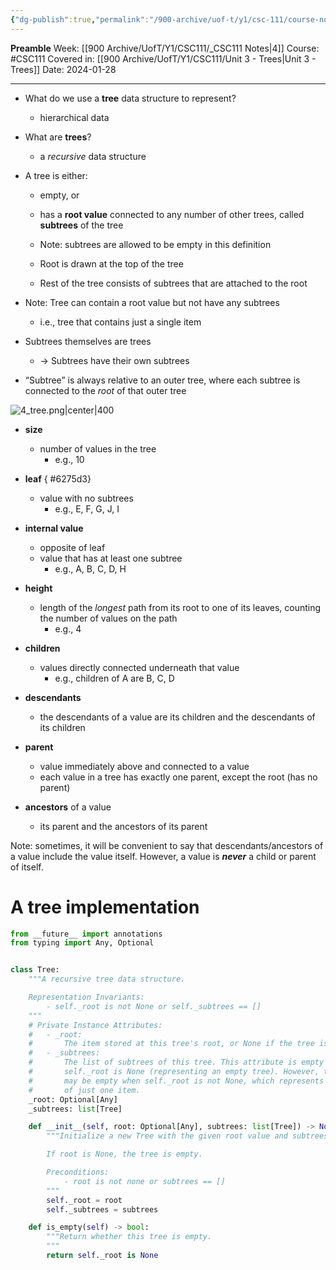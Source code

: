 ```yaml
---
{"dg-publish":true,"permalink":"/900-archive/uof-t/y1/csc-111/course-notes/introduction-to-trees/","created":"2024-01-28T17:43:58.339-08:00","updated":"2024-02-04T09:45:20.891-08:00"}
---
```


**Preamble**
Week: [[900 Archive/UofT/Y1/CSC111/_CSC111 Notes\|4]]
Course: #CSC111
Covered in: [[900 Archive/UofT/Y1/CSC111/Unit 3 - Trees\|Unit 3 - Trees]]
Date: 2024-01-28

---

- What do we use a **tree** data structure to represent?
	- hierarchical data
- What are **trees**?
	- a *recursive* data structure
- A tree is either:
	- empty, or
	- has a **root value** connected to any number of other trees, called **subtrees** of the tree
	- Note: subtrees are allowed to be empty in this definition

	- Root is drawn at the top of the tree
	- Rest of the tree consists of subtrees that are attached to the root
- Note: Tree can contain a root value but not have any subtrees
	- i.e., tree that contains just a single item

- Subtrees themselves are trees
	- → Subtrees have their own subtrees
- “Subtree” is always relative to an outer tree, where each subtree is connected to the *root* of that outer tree

![4_tree.png|center|400](/img/user/900%20Archive/UofT/Y1/Files/CSC111/4_tree.png)

- **size**
	- number of values in the tree
		- e.g., 10
- **leaf**
{ #6275d3}

	- value with no subtrees
		- e.g., E, F, G, J, I
- **internal value**
	- opposite of leaf
	- value that has at least one subtree
		- e.g., A, B, C, D, H
- **height**
	- length of the *longest* path from its root to one of its leaves, counting the number of values on the path
		- e.g., 4
- **children**
	- values directly connected underneath that value
		- e.g., children of A are B, C, D
- **descendants**
	- the descendants of a value are its children and the descendants of its children
- **parent**
	- value immediately above and connected to a value
	- each value in a tree has exactly one parent, except the root (has no parent)
- **ancestors** of a value
	- its parent and the ancestors of its parent

Note: sometimes, it will be convenient to say that descendants/ancestors of a value include the value itself. However, a value is ***never*** a child or parent of itself.

# A tree implementation

```python
from __future__ import annotations
from typing import Any, Optional


class Tree:
    """A recursive tree data structure.

    Representation Invariants:
        - self._root is not None or self._subtrees == []
    """
    # Private Instance Attributes:
    #   - _root:
    #       The item stored at this tree's root, or None if the tree is empty.
    #   - _subtrees:
    #       The list of subtrees of this tree. This attribute is empty when
    #       self._root is None (representing an empty tree). However, this attribute
    #       may be empty when self._root is not None, which represents a tree consisting
    #       of just one item.
    _root: Optional[Any]
    _subtrees: list[Tree]

    def __init__(self, root: Optional[Any], subtrees: list[Tree]) -> None:
        """Initialize a new Tree with the given root value and subtrees.

        If root is None, the tree is empty.

        Preconditions:
            - root is not none or subtrees == []
        """
        self._root = root
        self._subtrees = subtrees

    def is_empty(self) -> bool:
        """Return whether this tree is empty.
        """
        return self._root is None
```